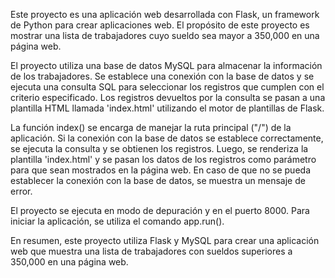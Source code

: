 Este proyecto es una aplicación web desarrollada con Flask, un framework de Python para crear aplicaciones web. El propósito de este proyecto es mostrar una lista de trabajadores cuyo sueldo sea mayor a 350,000 en una página web.

El proyecto utiliza una base de datos MySQL para almacenar la información de los trabajadores. Se establece una conexión con la base de datos y se ejecuta una consulta SQL para seleccionar los registros que cumplen con el criterio especificado. Los registros devueltos por la consulta se pasan a una plantilla HTML llamada 'index.html' utilizando el motor de plantillas de Flask.

La función index() se encarga de manejar la ruta principal ("/") de la aplicación. Si la conexión con la base de datos se establece correctamente, se ejecuta la consulta y se obtienen los registros. Luego, se renderiza la plantilla 'index.html' y se pasan los datos de los registros como parámetro para que sean mostrados en la página web. En caso de que no se pueda establecer la conexión con la base de datos, se muestra un mensaje de error.

El proyecto se ejecuta en modo de depuración y en el puerto 8000. Para iniciar la aplicación, se utiliza el comando app.run().

En resumen, este proyecto utiliza Flask y MySQL para crear una aplicación web que muestra una lista de trabajadores con sueldos superiores a 350,000 en una página web.